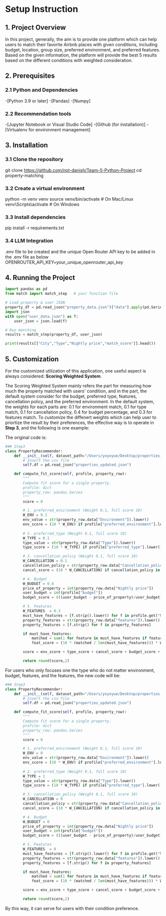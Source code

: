 # Setup Instruction

## 1. Project Overview

In this project, generally, the aim is to provide one platform which can help users to match their favorite Airbnb places with given conditions, including budget, location, group size, preferred environment, and preferred features. Based on the given information, the platform will provide the best 5 results based on the different conditions with weighted consideration. 

## 2. Prerequisites

### 2.1 Python and Dependencies
-[Python 3.9 or later]
-[Pandas]
-[Numpy]

### 2.2 Recommendation tools
-[Jupyter Notebook or Visual Studio Code]
-[Github (for installation)]
-[Virtualenv for environment management]

## 3. Installation

### 3.1 Clone the repository
git clone https://github.com/not-danish/Team-5-Python-Project
cd property-matching

### 3.2 Create a virtual environment
python -m venv venv
source venv/bin/activate   # On Mac/Linux
venv\Scripts\activate      # On Windows

### 3.3 Install dependencies
pip install -r requirements.txt

### 3.4 LLM Integration
.env file to be created and the unique Open Router API key to be added in the .env file as below
OPENROUTER_API_KEY=your_unique_openrouter_api_key

## 4. Running the Project

```python
import pandas as pd
from match import match_step   # your function file

# Load property & user JSON
property_df = pd.read_json("property_data.json")["data"].apply(pd.Series)
import json
with open("user_data.json") as f:
    user_json = json.load(f)

# Run matching
results = match_step(property_df, user_json)

print(results[["City","Type","Nightly price","match_score"]].head())
 ```

## 5. Customization

For the customized utilization of this application, one useful aspect is always considered: **Scoring Weighted System**.

The Scoring Weighted System mainly refers the part for measuring how much the property matched with users' condition, and in the part, the default system consider for the budget, preferred type, features, cancellation policy, and the preferred environment. In the default system, the weights for each parts are: 0.1 for environment match, 0.1 for type match, 0.1 for cancellation policy, 0.4 for budget percentage, and 0.3 for features match. To customize the diffenert weights which can help user to priortize the result by their preferences, the effective way is to operate in **Step 3**, and the following is one example:

The original code is:

```python
### Step3
class PropertyRecommender:
    def __init__(self, dataset_path="/Users/yoyoyue/Desktop/properties_updated.json"):
        # Insert the csv file
        self.df = pd.read_json("properties_updated.json")

    def compute_fit_score(self, profile, property_row):
        """
        Compute fit score for a single property.
        profile: dict
        property_row: pandas.Series
        """
        score = 0

        # 1. preferred_environment (Weight 0.1, full score 10)
        W_ENV = 0.1
        env_value = str(property_row.data["Environment"]).lower()
        env_score = (10 * W_ENV) if profile["preferred_environment"].lower() == env_value else 0
        
        # 2. preferred_type (Weight 0.1, full score 10)
        W_TYPE = 0.1
        type_value = str(property_row.data["Type"]).lower()
        type_score = (10 * W_TYPE) if profile["preferred_type"].lower() == type_value else 0

        # 3. cancellation_policy (Weight 0.1, full score 10)
        W_CANCELLATION = 0.1
        cancellation_policy = str(property_row.data["Cancellation_policy"]).lower()
        cancel_score = (10 * W_CANCELLATION) if cancellation_policy in ["flexible", "moderate"] else 0

        # 4. Budget
        W_BUDGET = 0.4
        price_of_property = int(property_row.data["Nightly price"])
        user_budget = int(profile["budget"])
        budget_score = (((user_budget - price_of_property)/user_budget) * 10 ) * W_BUDGET

        # 5. Features
        W_FEATURES  = 0.3
        must_have_features = [f.strip().lower() for f in profile.get("Must_have_features",[]) if f.strip()]
        property_features = str(property_row.data["features"]).lower().split(",")
        property_features = [f.strip() for f in property_features]

        if must_have_features:
            matched = sum(1 for feature in must_have_features if feature in property_features)
            feat_score = (10 * (matched / len(must_have_features))) * W_FEATURES

        score = env_score + type_score + cancel_score + budget_score + feat_score

        return round(score,2)
```

For users who only focuses one the type who do not matter environment, budget, features, and the features, the new code will be:

```python
### Step3
class PropertyRecommender:
    def __init__(self, dataset_path="/Users/yoyoyue/Desktop/properties_updated.json"):
        # Insert the csv file
        self.df = pd.read_json("properties_updated.json")

    def compute_fit_score(self, profile, property_row):
        """
        Compute fit score for a single property.
        profile: dict
        property_row: pandas.Series
        """
        score = 0

        # 1. preferred_environment (Weight 0.1, full score 10)
        W_ENV = 0
        env_value = str(property_row.data["Environment"]).lower()
        env_score = (10 * W_ENV) if profile["preferred_environment"].lower() == env_value else 0
        
        # 2. preferred_type (Weight 0.1, full score 10)
        W_TYPE = 1
        type_value = str(property_row.data["Type"]).lower()
        type_score = (10 * W_TYPE) if profile["preferred_type"].lower() == type_value else 0

        # 3. cancellation_policy (Weight 0.1, full score 10)
        W_CANCELLATION = 0
        cancellation_policy = str(property_row.data["Cancellation_policy"]).lower()
        cancel_score = (10 * W_CANCELLATION) if cancellation_policy in ["flexible", "moderate"] else 0

        # 4. Budget
        W_BUDGET = 0
        price_of_property = int(property_row.data["Nightly price"])
        user_budget = int(profile["budget"])
        budget_score = (((user_budget - price_of_property)/user_budget) * 10 ) * W_BUDGET

        # 5. Features
        W_FEATURES  = 0
        must_have_features = [f.strip().lower() for f in profile.get("Must_have_features",[]) if f.strip()]
        property_features = str(property_row.data["features"]).lower().split(",")
        property_features = [f.strip() for f in property_features]

        if must_have_features:
            matched = sum(1 for feature in must_have_features if feature in property_features)
            feat_score = (10 * (matched / len(must_have_features))) * W_FEATURES

        score = env_score + type_score + cancel_score + budget_score + feat_score

        return round(score,2)

```

By this way, it can serve for users with their condition preference.

